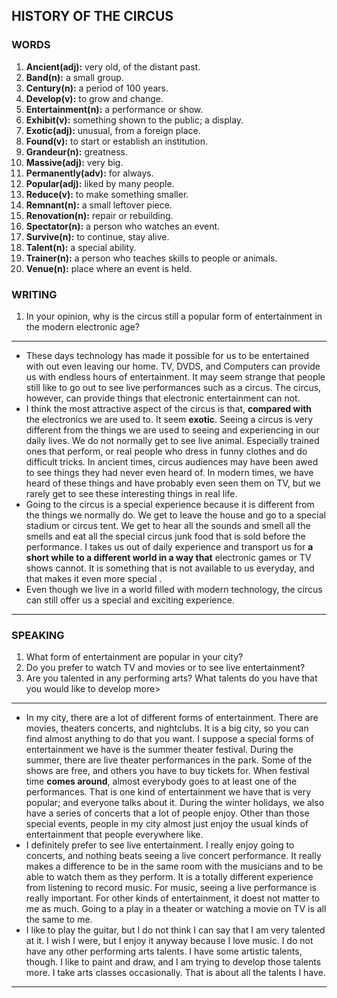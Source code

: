 ## HISTORY OF THE CIRCUS

### WORDS

1. **Ancient(adj):** very old, of the distant past. 
2. **Band(n):** a small group.
3. **Century(n):** a period of 100 years.
4. **Develop(v):** to grow and change.
5. **Entertainment(n):** a performance or show.
6. **Exhibit(v):** something shown to the public; a display.
7. **Exotic(adj):** unusual, from a foreign place.
8. **Found(v):** to start or establish an institution.
9. **Grandeur(n):** greatness. 
10. **Massive(adj):** very big.
11. **Permanently(adv):** for always.
12. **Popular(adj):** liked by many people.
13. **Reduce(v):** to make something smaller.
14. **Remnant(n):** a small leftover piece.
15. **Renovation(n):** repair or rebuilding.
16. **Spectator(n):** a person who watches an event.
17. **Survive(n):** to continue, stay alive.
18. **Talent(n):** a special ability.
19. **Trainer(n):** a person who teaches skills to people or animals.
20. **Venue(n):** place where an event is held. 

### WRITING

1. In your opinion, why is the circus still a popular form of entertainment in the modern electronic age?

---

* These days technology has made it possible for us to be entertained with out even leaving our home. TV, DVDS, and Computers can provide us with endless hours of entertainment. It may seem strange that people still like to go out to see live performances such as a circus. The circus, however, can provide things that electronic entertainment can not.
* I think the most attractive aspect of the circus is that, **compared with** the electronics we are used to. It seem **exotic**. Seeing a circus is very different from the things we are used to seeing and experiencing in our daily lives. We do not normally get to see live animal. Especially trained ones that perform, or real people who dress in funny clothes and do difficult tricks. In ancient times, circus audiences may have been awed to see things they had never even heard of. In modern times, we have heard of these things and have probably even seen them on TV, but we rarely get to see these interesting things in real life.
* Going to the circus is a special experience because it is different from the things we normally do. We get to leave the house and go to a special stadium or circus tent. We get to hear all the sounds and smell all the smells and eat all the special circus junk food that is sold before the performance. I takes us out of daily experience and transport us for **a short while to a different world in a way that** electronic games or TV shows cannot. It is something that is not available to us everyday, and that makes it even more special .
* Even though we live in a world filled with modern technology, the circus can still offer us a special and exciting experience.

---

### SPEAKING

1. What form of entertainment are popular in your city?
2. Do you prefer to watch TV and movies or to see live entertainment?
3. Are you talented in any performing arts? What talents do you have that you would like to develop more>

---

* In my city, there are a lot of different forms of entertainment. There are movies, theaters concerts, and nightclubs. It is a big city, so you can find almost anything to do that you want. I suppose a special forms of entertainment we have is the summer theater festival. During the summer, there are live theater performances in the park. Some of the shows are free, and others you have to buy tickets for. When festival time **comes around**, almost everybody goes to at least one of the performances. That is one kind of entertainment we have that is very popular; and everyone talks about it. During the winter holidays, we also have a series of concerts that a lot of people enjoy. Other than those special events, people in my city almost just enjoy the usual kinds of entertainment that people everywhere like.
* I definitely prefer to see live entertainment. I really enjoy going to concerts, and nothing beats seeing a live concert performance. It really makes a difference to be in the same room with the musicians and to be able to watch them as they perform. It is a totally different experience from listening to record music. For music, seeing a live performance is really important. For other kinds of entertainment, it doest not matter to me as much. Going to a play in a theater or watching a movie on TV is all the same to me.
* I like to play the guitar, but I do not think I can say that I am very talented at it. I wish I were, but I enjoy it anyway because I love music. I do not have any other performing arts talents. I have some artistic talents, though. I like to paint and draw, and I am trying to develop those talents more. I take arts classes occasionally. That is about all the talents I have.

---
